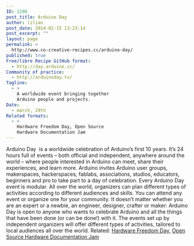 ```yaml
---
ID: 1290
post_title: Arduino Day
author: lilian
post_date: 2014-02-15 13:23:14
post_excerpt: ""
layout: page
permalink: >
  http://www.co-creative-recipes.cc/arduino-day/
published: true
Free/libre Recipe GitHub format:
  - http://day.arduino.cc/
Community of practice:
  - http://arduinoday.tv/
Tagline:
  - >
    A worldwide event bringing together
    Arduino people and projects.
Date:
  - march, 29th
Related formats:
  - >
    Hardware Freedom Day, Open Source
    Hardware Documentation Jam
---
```

Arduino Day  is a worldwide celebration of Arduino’s first 10 years. It’s 24 hours full of events – both official and independent, anywhere around the world – where people interested in Arduino can meet, share their experiences, and learn more. Arduino invites Arduino user groups, makerspaces, hackerspaces, fablabs, associations, studios, educators, beginners and pro to take part to a day of celebration. Every Arduino Day event is modular. All over the world, organizers can plan different types of activities according to different audiences and skills. You can attend any event or organize one for your community. It doesn’t matter whether you are an expert or a newbie, an engineer, designer, crafter or maker: Arduino Day is open to anyone who wants to celebrate Arduino and all the things that have been done (or can be done!) with it. The events set up by independent organizers will offer different types of activities, tailored to local audiences all over the world. Related: [Hardware Freedom Day][1], [Open Source Hardware Documentation Jam][2]

 [1]: http://www.co-creative-recipes.cc/recipes/hardware-freedom-day/ "Hardware Freedom Day"
 [2]: http://www.co-creative-recipes.cc/recipes/open-source-hardware-documentation-jam/ "Open Source Hardware Documentation Jam"